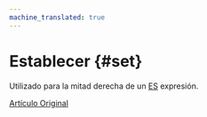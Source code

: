 ```yaml
---
machine_translated: true
---
```


# Establecer {#set}

Utilizado para la mitad derecha de un [ES](../../query_language/select.md#select-in-operators) expresión.

[Artículo Original](https://clickhouse.tech/docs/es/data_types/special_data_types/set/) <!--hide-->
